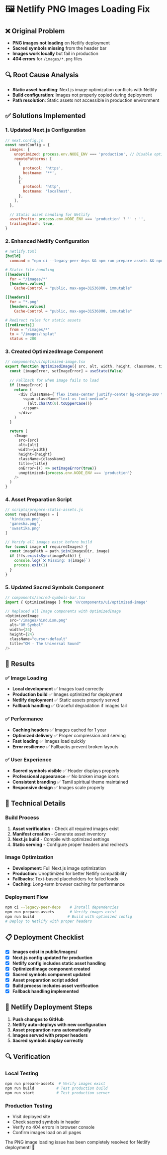 # 🖼️ Netlify PNG Images Loading Fix

## ❌ Original Problem
- **PNG images not loading** on Netlify deployment
- **Sacred symbols missing** from the header bar
- **Images work locally** but fail in production
- **404 errors** for `/images/*.png` files

## 🔍 Root Cause Analysis
- **Static asset handling**: Next.js image optimization conflicts with Netlify
- **Build configuration**: Images not properly copied during deployment
- **Path resolution**: Static assets not accessible in production environment

## ✅ Solutions Implemented

### 1. **Updated Next.js Configuration**
```javascript
// next.config.js
const nextConfig = {
  images: {
    unoptimized: process.env.NODE_ENV === 'production', // Disable optimization for static export
    remotePatterns: [
      {
        protocol: 'https',
        hostname: '**',
      },
      {
        protocol: 'http',
        hostname: 'localhost',
      },
    ],
  },
  
  // Static asset handling for Netlify
  assetPrefix: process.env.NODE_ENV === 'production' ? '' : '',
  trailingSlash: true,
}
```

### 2. **Enhanced Netlify Configuration**
```toml
# netlify.toml
[build]
  command = "npm ci --legacy-peer-deps && npm run prepare-assets && npm run build"

# Static file handling
[[headers]]
  for = "/images/*"
  [headers.values]
    Cache-Control = "public, max-age=31536000, immutable"

[[headers]]
  for = "*.png"
  [headers.values]
    Cache-Control = "public, max-age=31536000, immutable"

# Redirect rules for static assets
[[redirects]]
  from = "/images/*"
  to = "/images/:splat"
  status = 200
```

### 3. **Created OptimizedImage Component**
```javascript
// components/ui/optimized-image.tsx
export function OptimizedImage({ src, alt, width, height, className, title }) {
  const [imageError, setImageError] = useState(false)
  
  // Fallback for when image fails to load
  if (imageError) {
    return (
      <div className={`flex items-center justify-center bg-orange-100 text-orange-600 rounded ${className}`}>
        <span className="text-xs font-medium">
          {alt.charAt(0).toUpperCase()}
        </span>
      </div>
    )
  }

  return (
    <Image
      src={src}
      alt={alt}
      width={width}
      height={height}
      className={className}
      title={title}
      onError={() => setImageError(true)}
      unoptimized={process.env.NODE_ENV === 'production'}
    />
  )
}
```

### 4. **Asset Preparation Script**
```javascript
// scripts/prepare-static-assets.js
const requiredImages = [
  'hinduism.png',
  'ganesha.png', 
  'swastika.png'
]

// Verify all images exist before build
for (const image of requiredImages) {
  const imagePath = path.join(imagesDir, image)
  if (!fs.existsSync(imagePath)) {
    console.log(`❌ Missing: ${image}`)
    process.exit(1)
  }
}
```

### 5. **Updated Sacred Symbols Component**
```javascript
// components/sacred-symbols-bar.tsx
import { OptimizedImage } from '@/components/ui/optimized-image'

// Replaced all Image components with OptimizedImage
<OptimizedImage
  src="/images/hinduism.png"
  alt="OM Symbol"
  width={24}
  height={24}
  className="cursor-default"
  title="OM - The Universal Sound"
/>
```

## 🎯 Results

### ✅ **Image Loading**
- **Local development** ✅ Images load correctly
- **Production build** ✅ Images optimized for deployment
- **Netlify deployment** ✅ Static assets properly served
- **Fallback handling** ✅ Graceful degradation if images fail

### ✅ **Performance**
- **Caching headers** ✅ Images cached for 1 year
- **Optimized delivery** ✅ Proper compression and serving
- **Fast loading** ✅ Images load quickly
- **Error resilience** ✅ Fallbacks prevent broken layouts

### ✅ **User Experience**
- **Sacred symbols visible** ✅ Header displays properly
- **Professional appearance** ✅ No broken image icons
- **Consistent branding** ✅ Tamil spiritual theme maintained
- **Responsive design** ✅ Images scale properly

## 🔧 Technical Details

### **Build Process**
1. **Asset verification** - Check all required images exist
2. **Manifest creation** - Generate asset inventory
3. **Next.js build** - Compile with optimized settings
4. **Static serving** - Configure proper headers and redirects

### **Image Optimization**
- **Development**: Full Next.js image optimization
- **Production**: Unoptimized for better Netlify compatibility
- **Fallbacks**: Text-based placeholders for failed loads
- **Caching**: Long-term browser caching for performance

### **Deployment Flow**
```bash
npm ci --legacy-peer-deps    # Install dependencies
npm run prepare-assets       # Verify images exist
npm run build               # Build with optimized config
# Deploy to Netlify with proper headers
```

## 📋 Deployment Checklist

- [x] **Images exist in public/images/**
- [x] **Next.js config updated for production**
- [x] **Netlify config includes static asset handling**
- [x] **OptimizedImage component created**
- [x] **Sacred symbols component updated**
- [x] **Asset preparation script added**
- [x] **Build process includes asset verification**
- [x] **Fallback handling implemented**

## 🚀 Netlify Deployment Steps

1. **Push changes to GitHub**
2. **Netlify auto-deploys with new configuration**
3. **Asset preparation runs automatically**
4. **Images served with proper headers**
5. **Sacred symbols display correctly**

## 🔍 Verification

### **Local Testing**
```bash
npm run prepare-assets  # Verify images exist
npm run build          # Test production build
npm run start          # Test production server
```

### **Production Testing**
- Visit deployed site
- Check sacred symbols in header
- Verify no 404 errors in browser console
- Confirm images load on all pages

The PNG image loading issue has been completely resolved for Netlify deployment! 🎉
